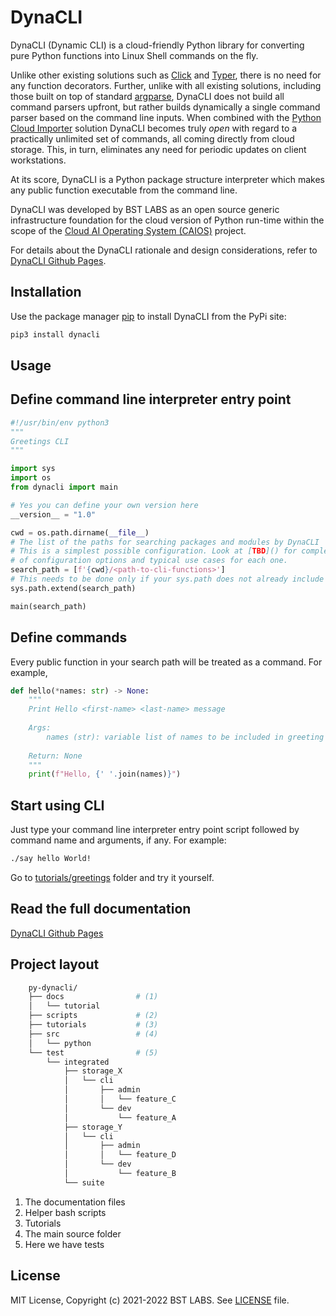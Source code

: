 # DynaCLI

DynaCLI (Dynamic CLI) is a cloud-friendly Python library for converting pure Python functions into Linux Shell commands on the fly.

Unlike other existing solutions such as [Click](https://click.palletsprojects.com/en/8.0.x/) and [Typer](https://typer.tiangolo.com/), there is no need for any function decorators. Further, unlike with all existing solutions, including those built on top of standard [argparse](https://docs.python.org/3/library/argparse.html), DynaCLI does not build all command parsers upfront, but rather builds dynamically a single command parser based on the command line inputs. When combined with the [Python Cloud Importer](https://asher-sterkin.medium.com/serverless-cloud-import-system-760d3c4a60b9) solution DynaCLI becomes truly _open_ with regard to a practically unlimited set of commands, all coming directly from cloud storage. This, in turn, eliminates any need for periodic updates on client workstations.

At its score, DynaCLI is a Python package structure interpreter which makes any public function executable from the command line.

DynaCLI was developed by BST LABS as an open source generic infrastructure foundation for the cloud version of Python run-time within the scope of the [Cloud AI Operating System (CAIOS)](http://caios.io) project.

For details about the DynaCLI rationale and design considerations, refer to [DynaCLI Github Pages](https://bstlabs.github.io/py-dynacli/).

## Installation

Use the package manager [pip](https://pip.pypa.io/en/stable/) to install DynaCLI from the PyPi site:

```bash
pip3 install dynacli
```

## Usage

## Define command line interpreter entry point

```python
#!/usr/bin/env python3
"""
Greetings CLI
"""

import sys
import os
from dynacli import main

# Yes you can define your own version here
__version__ = "1.0"

cwd = os.path.dirname(__file__)
# The list of the paths for searching packages and modules by DynaCLI
# This is a simplest possible configuration. Look at [TBD]() for complete list
# of configuration options and typical use cases for each one.
search_path = [f'{cwd}/<path-to-cli-functions>']
# This needs to be done only if your sys.path does not already include it 
sys.path.extend(search_path)

main(search_path)
```

## Define commands

Every public function in your search path will be treated as a command. For example,

```python
def hello(*names: str) -> None:
    """
    Print Hello <first-name> <last-name> message
    
    Args:
        names (str): variable list of names to be included in greeting
        
    Return: None
    """
    print(f"Hello, {' '.join(names)}")
```

## Start using CLI

Just type your command line interpreter entry point script followed by command name and arguments, if any. For example:

```bash
./say hello World! 
```

Go to [tutorials/greetings](tutorials/greetings) folder and try it yourself.

## Read the full documentation

[DynaCLI Github Pages](https://bstlabs.github.io/py-dynacli/)

## Project layout

```bash
    py-dynacli/
    ├── docs                # (1) 
    │   └── tutorial
    ├── scripts             # (2)
    ├── tutorials           # (3)
    ├── src                 # (4) 
    │   └── python
    └── test                # (5) 
        └── integrated
            ├── storage_X
            │   └── cli
            │       ├── admin
            │       │   └── feature_C
            │       └── dev
            │           └── feature_A
            ├── storage_Y
            │   └── cli
            │       ├── admin
            │       │   └── feature_D
            │       └── dev
            │           └── feature_B
            └── suite
```

1. The documentation files
2. Helper bash scripts
3. Tutorials
4. The main source folder
5. Here we have tests

## License

MIT License, Copyright (c) 2021-2022 BST LABS. See [LICENSE](LICENSE.md) file.
